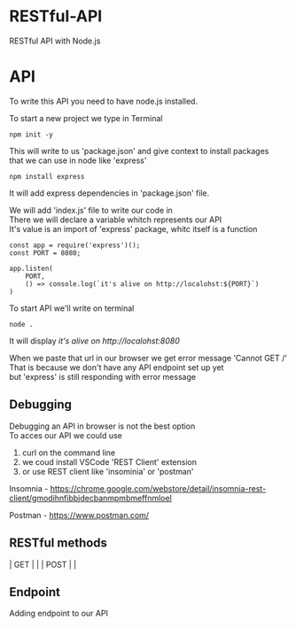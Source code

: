 # RESTful-API
RESTful API with Node.js

# API
To write this API you need to have node.js installed.

To start a new project we type in Terminal
```
npm init -y
```

This will write to us 'package.json' and give context to install packages\
that we can use in node like 'express'
```
npm install express
```
It will add express dependencies in 'package.json' file.

We will add 'index.js' file to write our code in\
There we will declare a variable whitch represents our API\
It's value is an import of 'express' package, whitc itself is a function
```
const app = require('express')();
const PORT = 8080;

app.listen(
    PORT,
    () => console.log(`it's alive on http://localohst:${PORT}`)
)
```

To start API we'll write on terminal
```
node .
```

It will display
*it's alive on http://localohst:8080*

When we paste that url in our browser we get error message 'Cannot GET /'\
That is because we don't have any API endpoint set up yet\
but 'express' is still responding with error message

## Debugging 
Debugging an API in browser is not the best option\
To acces our API we could use 
1. curl on the command line
2. we coud install VSCode 'REST Client' extension
3. or use REST client like 'insominia' or 'postman'

Insomnia - https://chrome.google.com/webstore/detail/insomnia-rest-client/gmodihnfibbjdecbanmpmbmeffnmloel

Postman - https://www.postman.com/

## RESTful methods

| GET | | 
| POST | |

## Endpoint
Adding endpoint to our API







